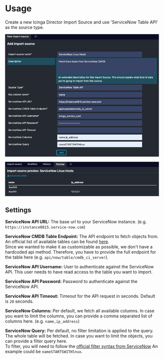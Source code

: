 # Usage
Create a new Icinga Director Import Source and use 'ServiceNow Table API' as the source type.

![Import Source Example](img/import-source-config.png)

![Import Source Preview](img/import-source-preview.png)

## Settings

**ServiceNow API URL:** The base url to your ServiceNow instance. (e.g. `https://instance0815.service-now.com`)

**ServiceNow CMDB Table Endpoint:**  The API endpoint to fetch objects from. An official list of available tables can be found [here](https://www.servicenow.com/docs/bundle/yokohama-servicenow-platform/page/product/configuration-management/reference/cmdb-tables-details.html?state=seamless).  
Since we wanted to make it as customizable as possible, we don't have a hardcoded api method. Therefore, you have to provide the full endpoint for the table here (e.g. `api/now/table/cmdb_ci_server`).

**ServiceNow API Username:** User to authenticate against the ServiceNow API. This user needs to have read access to the table you want to import.

**ServiceNow API Password:** Password to authenticate against the ServiceNow API.

**ServiceNow API Timeout:** Timeout for the API request in seconds. Default is `20` seconds.

**ServiceNow Columns:** Per default, we fetch all available columns. In case you want to limit the columns, you can provide a comma separated list of columns here. (e.g. `name,ip_address`)

**ServiceNow Query:**  Per default, no filter limitation is applied to the query. The whole table will be fetched. In case you want to limit the objects, you can provide a filter query here.  
To filter, you will need to follow the [official filter syntax from ServiceNow](https://www.servicenow.com/docs/bundle/yokohama-platform-user-interface/page/use/using-lists/concept/c_EncodedQueryStrings.html) An example could be `nameSTARTSWITHlnux`.
